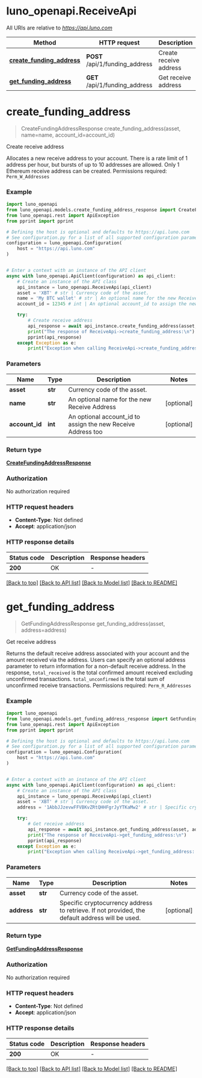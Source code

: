 # luno_openapi.ReceiveApi

All URIs are relative to *https://api.luno.com*

Method | HTTP request | Description
------------- | ------------- | -------------
[**create_funding_address**](ReceiveApi.md#create_funding_address) | **POST** /api/1/funding_address | Create receive address
[**get_funding_address**](ReceiveApi.md#get_funding_address) | **GET** /api/1/funding_address | Get receive address


# **create_funding_address**
> CreateFundingAddressResponse create_funding_address(asset, name=name, account_id=account_id)

Create receive address

Allocates a new receive address to your account. There is a rate limit of 1 address per hour, but bursts of up to 10 addresses are allowed. Only 1 Ethereum receive address can be created.  Permissions required: <code>Perm_W_Addresses</code>

### Example


```python
import luno_openapi
from luno_openapi.models.create_funding_address_response import CreateFundingAddressResponse
from luno_openapi.rest import ApiException
from pprint import pprint

# Defining the host is optional and defaults to https://api.luno.com
# See configuration.py for a list of all supported configuration parameters.
configuration = luno_openapi.Configuration(
    host = "https://api.luno.com"
)


# Enter a context with an instance of the API client
async with luno_openapi.ApiClient(configuration) as api_client:
    # Create an instance of the API class
    api_instance = luno_openapi.ReceiveApi(api_client)
    asset = 'XBT' # str | Currency code of the asset.
    name = 'My BTC wallet' # str | An optional name for the new Receive Address (optional)
    account_id = 12345 # int | An optional account_id to assign the new Receive Address too (optional)

    try:
        # Create receive address
        api_response = await api_instance.create_funding_address(asset, name=name, account_id=account_id)
        print("The response of ReceiveApi->create_funding_address:\n")
        pprint(api_response)
    except Exception as e:
        print("Exception when calling ReceiveApi->create_funding_address: %s\n" % e)
```



### Parameters


Name | Type | Description  | Notes
------------- | ------------- | ------------- | -------------
 **asset** | **str**| Currency code of the asset. | 
 **name** | **str**| An optional name for the new Receive Address | [optional] 
 **account_id** | **int**| An optional account_id to assign the new Receive Address too | [optional] 

### Return type

[**CreateFundingAddressResponse**](CreateFundingAddressResponse.md)

### Authorization

No authorization required

### HTTP request headers

 - **Content-Type**: Not defined
 - **Accept**: application/json

### HTTP response details

| Status code | Description | Response headers |
|-------------|-------------|------------------|
**200** | OK |  -  |

[[Back to top]](#) [[Back to API list]](../README.md#documentation-for-api-endpoints) [[Back to Model list]](../README.md#documentation-for-models) [[Back to README]](../README.md)

# **get_funding_address**
> GetFundingAddressResponse get_funding_address(asset, address=address)

Get receive address

Returns the default receive address associated with your account and the amount received via the address. Users can specify an optional address parameter to return information for a non-default receive address. In the response, <code>total_received</code> is the total confirmed amount received excluding unconfirmed transactions. <code>total_unconfirmed</code> is the total sum of unconfirmed receive transactions.  Permissions required: <code>Perm_R_Addresses</code>

### Example


```python
import luno_openapi
from luno_openapi.models.get_funding_address_response import GetFundingAddressResponse
from luno_openapi.rest import ApiException
from pprint import pprint

# Defining the host is optional and defaults to https://api.luno.com
# See configuration.py for a list of all supported configuration parameters.
configuration = luno_openapi.Configuration(
    host = "https://api.luno.com"
)


# Enter a context with an instance of the API client
async with luno_openapi.ApiClient(configuration) as api_client:
    # Create an instance of the API class
    api_instance = luno_openapi.ReceiveApi(api_client)
    asset = 'XBT' # str | Currency code of the asset.
    address = '1AbbJJzevwFFVBKvZRtQHHFgrJyYTKaMw2' # str | Specific cryptocurrency address to retrieve. If not provided, the default address will be used. (optional)

    try:
        # Get receive address
        api_response = await api_instance.get_funding_address(asset, address=address)
        print("The response of ReceiveApi->get_funding_address:\n")
        pprint(api_response)
    except Exception as e:
        print("Exception when calling ReceiveApi->get_funding_address: %s\n" % e)
```



### Parameters


Name | Type | Description  | Notes
------------- | ------------- | ------------- | -------------
 **asset** | **str**| Currency code of the asset. | 
 **address** | **str**| Specific cryptocurrency address to retrieve. If not provided, the default address will be used. | [optional] 

### Return type

[**GetFundingAddressResponse**](GetFundingAddressResponse.md)

### Authorization

No authorization required

### HTTP request headers

 - **Content-Type**: Not defined
 - **Accept**: application/json

### HTTP response details

| Status code | Description | Response headers |
|-------------|-------------|------------------|
**200** | OK |  -  |

[[Back to top]](#) [[Back to API list]](../README.md#documentation-for-api-endpoints) [[Back to Model list]](../README.md#documentation-for-models) [[Back to README]](../README.md)

